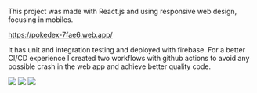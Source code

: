 
This project was made with React.js and using responsive web design, focusing in mobiles.

https://pokedex-7fae6.web.app/

It has unit and integration testing and deployed with firebase. For a better CI/CD experience I created two workflows with github actions to avoid any possible crash in the web app and achieve better quality code.

<img src="https://imgur.com/eAhrC9u.jpg">

<img src="https://imgur.com/najzI6b.jpg">

<img src="https://imgur.com/etrLxAL.jpg">
